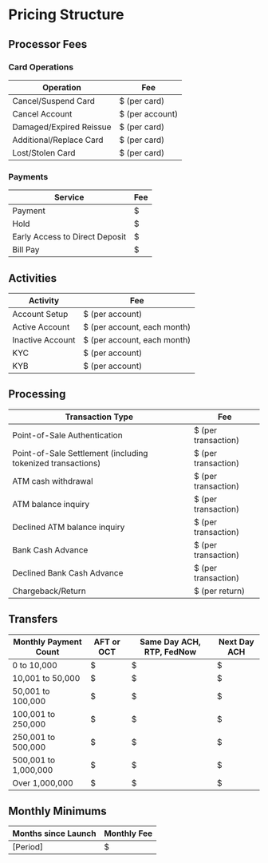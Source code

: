 # Pricing Structure

## Processor Fees

### Card Operations
| Operation | Fee |
|-----------|-----|
| Cancel/Suspend Card | $ (per card) |
| Cancel Account | $ (per account) |
| Damaged/Expired Reissue | $ (per card) |
| Additional/Replace Card | $ (per card) |
| Lost/Stolen Card | $ (per card) |

### Payments
| Service | Fee |
|---------|-----|
| Payment | $ |
| Hold | $ |
| Early Access to Direct Deposit | $ |
| Bill Pay | $ |

## Activities
| Activity | Fee |
|----------|-----|
| Account Setup | $ (per account) |
| Active Account | $ (per account, each month) |
| Inactive Account | $ (per account, each month) |
| KYC | $ (per account) |
| KYB | $ (per account) |

## Processing
| Transaction Type | Fee |
|------------------|-----|
| Point-of-Sale Authentication | $ (per transaction) |
| Point-of-Sale Settlement (including tokenized transactions) | $ (per transaction) |
| ATM cash withdrawal | $ (per transaction) |
| ATM balance inquiry | $ (per transaction) |
| Declined ATM balance inquiry | $ (per transaction) |
| Bank Cash Advance | $ (per transaction) |
| Declined Bank Cash Advance | $ (per transaction) |
| Chargeback/Return | $ (per return) |

## Transfers
| Monthly Payment Count | AFT or OCT | Same Day ACH, RTP, FedNow | Next Day ACH |
|----------------------|------------|---------------------------|-------------|
| 0 to 10,000 | $ | $ | $ |
| 10,001 to 50,000 | $ | $ | $ |
| 50,001 to 100,000 | $ | $ | $ |
| 100,001 to 250,000 | $ | $ | $ |
| 250,001 to 500,000 | $ | $ | $ |
| 500,001 to 1,000,000 | $ | $ | $ |
| Over 1,000,000 | $ | $ | $ |

## Monthly Minimums
| Months since Launch | Monthly Fee |
|---------------------|-------------|
| [Period] | $ |